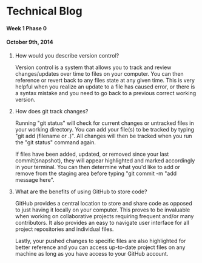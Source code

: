 # Technical Blog
#### Week 1 Phase 0
#### October 9th, 2014

1. How would you describe version control?

   Version control is a system that allows you to track and review changes/updates over time to files on your computer. You can then reference or revert back to any files state at any given time. This is very helpful when you realize an update to a file has caused error, or there is a syntax mistake and you need to go back to a previous correct working version.

2. How does git track changes?

   Running "git status" will check for current changes or untracked files in your working directory. You can add your file(s) to be tracked by typing "git add (filename or .)". All changes will then be tracked when you run the "git status" command again.

   If files have been added, updated, or removed since your last commit(snapshot), they will appear highlighted and marked accordingly in your terminal. You can then determine what you'd like to add or remove from the staging area before typing "git commit -m "add message here".

3. What are the benefits of using GitHub to store code?

   GitHub provides a central location to store and share code as opposed to just having it locally on your computer. This proves to be invaluable when working on collaborative projects requiring frequent and/or many contributors. It also provides an easy to navigate user interface for all project repositories and individual files.

   Lastly, your pushed changes to specific files are also highlighted for better reference and you can access up-to-date project files on any machine as long as you have access to your GitHub account.

